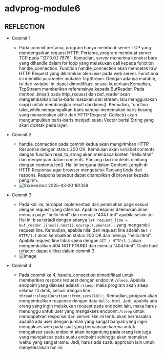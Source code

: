 # advprog-module6
## REFLECTION
- Commit 1 
    - Pada commit pertama, program hanya membuat server TCP yang mendengarkan request HTTP. Pertama, program membuat server TCP pada "127.0.0.1:7878". Kemudian, server menerima koneksi baru yang dihandle dalam for loop yang melakukan call kepada function handle_connection. Function handle_connection akan mencetak raw HTTP Request yang dikirimkan oleh user pada web server. Functiona ini memiliki parameter mutable TcpStream. Dengan adanya mutable, isi dari variabel ini dapat dimodifikasi sesuai keperluan.Kemudian, TcpStream memberikan referensinya kepada BufReader. Pada method .lines() pada http_request dan buf_reader akan mengembalikan baris-baris masukan dari stream, lalu menggunakan map() untuk membongkar result dari lines(). Kemudian, function take_while mengumpulkan baris sampai menemukan baris kosong yang menandakan akhir dari HTTP Request. Collect() akan mengumpulkan baris-baris menjadi suatu Vector berisi String yang akan dicetak pada layer. 

- Commit 2
    - handle_connection pada commit kedua akan mengirimkan HTTP Response dengan status 200 OK. Kemduian akan variabel contents dengan function read_to_string akan membaca konten "hello.html" dan menyimpan dalam contents. Panjang dari contents dihitung dengan contents.len(). Hal ini berguna dalam Content-Length di HTTP Response agar browser mengetahui Panjang body dari respons. Respons tersebut dapat ditampilkan di browser kepada pengirim.
    - ![Screenshot 2025-03-20 161336](https://github.com/user-attachments/assets/01ccea0c-1fa9-4691-b0a4-77a1526c92c6)

- Commit 3
    - Pada kali ini, terdapat implementasi dari pemisahan page sesuai dengan request yang diterima. Apabila respons ditemukan akan menuju page "hello.html" dan menuju "404.html" apabila selain itu. Hal ini bisa terjadi dengan adanya `let request_line = buf_reader.lines().next().unwrap().unwrap();` yang mengambil request line. Kemudian, apabila nilai dari request line adalah `GET / HTTP/1.1` akan kembalikan status 200 OK dan menuju "hello.html". Apabila request line tidak sama dengan `GET / HTTP/1.1`  akan mengembalikan 404 NOT FOUND dan menuju "404.html". Code hasil refactor dapat dilihat dalam commit 3.
    - ![image](https://github.com/user-attachments/assets/e95db023-85f9-45ed-907f-0ed2e30737d0)

- Commit 4
    - Pada commit ke 4, handle_connection dimodifikasi untuk memberikan respons request dengan endpoint `/sleep`. Apabila endpoint yang diakses adalah `/sleep`, maka program akan sleep selama 10 detik, sesuai dengan line `thread::sleep(Duration::from_secs(10));`. Kemudian, program akan mengembalikan response dengan data `Hello.html`. Jadi, apabila ada orang yang ingin melakukan request pada endpoint lain, maka harus menunggu untuk user yang mengakses endpoint `/sleep` untuk mendapatkan response dari server. Hal ini tentu akan bermasalah apabila ada user dengan jumlah yang sangat banyak yang ingin mengakses web pada saat yang bersamaan karena untuk mengakses suatu endpoint akan bergantung pada orang lain juga yang mengakses pada suatu endpoint sehingga akan memakan waktu yang sangat lama. Jadi, harus ada suatu approach lain untuk menyelesaikan hal ini. 